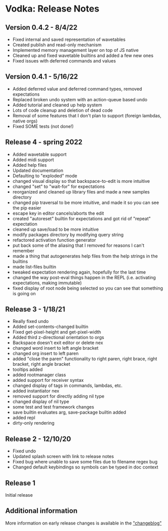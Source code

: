 # Vodka: Release Notes

## Version 0.4.2 - 8/4/22

- Fixed internal and saved representation of wavetables
- Created publish and read-only mechanism
- Implemented memory management layer on top of JS native
- Cleaned up and fixed wavetable builtins and added a few new ones
- Fixed issues with deferred commands and values

## Version 0.4.1 - 5/16/22

- Added deferred value and deferred command types, removed expectations
- Replaced broken undo system with an action-queue based undo
- Added tutorial and cleaned up help system
- Lots of code cleanup and deletion of dead code
- Removal of some features that I don't plan to support (foreign lambdas, native orgs)
- Fixed SOME tests (not done!)

## Release 4 - spring 2022

- Added wavetable support
- Added midi support
- Added help files
- Updated documentation
- Defaulting to "exploded" mode
- changed visual display so that backspace-to-edit is more intuitive
- changed "set" to "wait-for" for expectations
- reorganized and cleaned up library files and made a new samples directory
- changed pip traversal to be more intuitive, and made it so you can see the pip easier
- escape key in editor cancels/aborts the edit
- created "autoreset" builtin for expectations and got rid of "repeat" expectation
- cleaned up save/load to be more intuitive
- modify packages directory by modifying query string
- refactored activation function generator
- put back some of the aliasing that I removed for reasons I can't remember
- made a thing that autogenerates help files from the help strings in the builtins
- made list-files builtin
- tweaked expectation rendering again, hopefully for the last time
- changed the way post-eval things happen in the REPL (i.e. activating expectations, making immutable)
- fixed display of root node being selected so you can see that something is going on

## Release 3 - 1/18/21

- Really fixed undo
- Added set-contents-changed builtin
- Fixed get-pixel-height and get-pixel-width
- Added third z-directional orientation to orgs
- Backspace doesn't exit editor or delete nex
- changed word insert to left angle bracket
- changed org insert to left paren
- added "close the paren" functionality to right paren, right brace, right bracket, right angle bracket
- tooltips added
- added rootmanager class
- added support for receiver syntax
- changed display of tags in commands, lambdas, etc.
- added instantiator nex
- removed support for directly adding nil type
- changed display of nil type
- some test and test framework changes
- save builtin evaluates arg, save-package builtin added
- added repl
- dirty-only rendering

## Release 2 - 12/10/20

- Fixed undo
- Updated splash screen with link to release notes
- Fixed bug where unable to save some files due to filename regex bug
- Changed default keybindings so symbols can be typed in doc context

## Release 1

Initial release

## Additional information

More information on early release changes is available in the ["changeblog"](CHANGEBLOG.txt)
